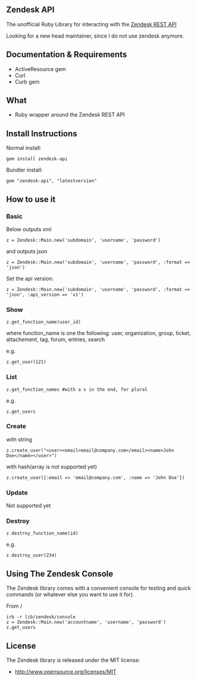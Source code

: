 Zendesk API
------------

The unofficial Ruby Library for interacting with the [Zendesk REST API](http://www.zendesk.com/api)

Looking for a new head maintainer, since I do not use zendesk anymore.

## Documentation & Requirements
 * ActiveResource gem
 * Curl
 * Curb gem

## What
* Ruby wrapper around the Zendesk REST API

## Install Instructions
Normal install:

    gem install zendesk-api

Bundler install:

    gem "zendesk-api", "latestversion"

## How to use it
### Basic
Below outputs xml

    z = Zendesk::Main.new('subdomain', 'username', 'password')
and outputs json

    z = Zendesk::Main.new('subdomain', 'username', 'password', :format => 'json')

Set the api version:

    z = Zendesk::Main.new('subdomain', 'username', 'password', :format => 'json', :api_version => 'v1')

### Show

    z.get_function_name(user_id)

where function_name is one the following:
user, organization, group, ticket, attachement, tag, forum, entries, search

e.g.

    z.get_user(121)
### List

    z.get_function_names #with a s in the end, for plural
e.g.

    z.get_users

### Create
with string

    z.create_user("<user><email>email@company.com</email><name>John Doe</name></user>")
with hash(array is not supported yet)

    z.create_user({:email => 'email@company.com', :name => 'John Doe'})

### Update
Not supported yet

### Destroy

    z.destroy_function_name(id)
e.g.

    z.destroy_user(234)


## Using The Zendesk Console

The Zendesk library comes with a convenient console for testing and quick commands (or whatever else you want to use it for).

From /

    irb -r lib/zendesk/console
    z = Zendesk::Main.new('accountname', 'username', 'password')
    z.get_users

## License

The Zendesk library is released under the MIT license:

* http://www.opensource.org/licenses/MIT
